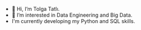 - 👋 Hi, I’m Tolga Tatlı.
- 👀 I’m interested in Data Engineering and Big Data.
- I'm currently developing my Python and SQL skills.
<!---
Reyhartt/Reyhartt is a ✨ special ✨ repository because its `README.md` (this file) appears on your GitHub profile.
You can click the Preview link to take a look at your changes.
--->
